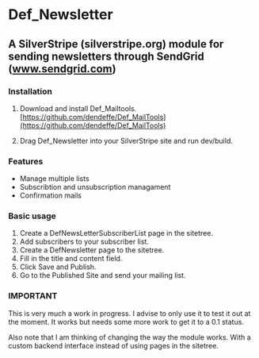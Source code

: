 # Def\_Newsletter #
## A SilverStripe (silverstripe.org) module for sending newsletters through SendGrid (www.sendgrid.com)  ##

### Installation ###

1. Download and install Def\_Mailtools. [https://github.com/dendeffe/Def_MailTools](https://github.com/dendeffe/Def_MailTools)

2. Drag Def\_Newsletter into your SilverStripe site and run dev/build.

### Features ###

* Manage multiple lists
* Subscribtion and unsubscription managament
* Confirmation mails

### Basic usage ###

1. Create a DefNewsLetterSubscriberList page in the sitetree.
2. Add subscribers to your subscriber list.
3. Create a DefNewsletter page to the sitetree.
4. Fill in the title and content field.
5. Click Save and Publish.
6. Go to the Published Site and send your mailing list.

### IMPORTANT ###

This is very much a work in progress. I advise to only use it to test it out at the moment.
It works but needs some more work to get it to a 0.1 status.

Also note that I am thinking of changing the way the module works. With a custom backend interface instead of using pages in the sitetree.